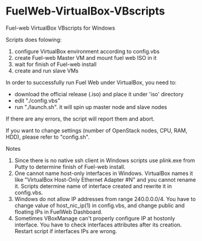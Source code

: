 FuelWeb-VirtualBox-VBscripts
============================

Fuel-web VirtualBox VBscripts for Windows

Scripts does folowing:
 1. configure VirtualBox environment according to config.vbs
 2. create Fuel-web Master VM and mount fuel web ISO in it
 3. wait for finish of Fuel-web install
 4. create and run slave VMs

In order to successfully run Fuel Web under VirtualBox, you need to:
- download the official release (.iso) and place it under 'iso' directory
- edit "./config.vbs" 
- run "./launch.sh". it will spin up master node and slave nodes

If there are any errors, the script will report them and abort.

If you want to change settings (number of OpenStack nodes, CPU, RAM, HDD), please refer to "config.sh".

Notes

1. Since there is no native ssh client in Windows scripts use plink.exe from Putty to determine finish of Fuel-web install.
2. One cannot name host-only interfaces in Windows. VirtualBox names it like "VirtualBox Host-Only Ethernet Adapter #N"  and you cannot rename it. Scripts determine name of interface created and rewrite it in config.vbs.
3. Windows do not allow IP addresses from range 240.0.0.0/4. You have to change value of host_nic_ip(1) in config.vbs, and change public and floating IPs in FuelWeb Dashboard.
4. Sometimes VBoxManage can't properly configure IP at hostonly interface. You have to check interfaces attributes after its creation. Restart script if interfaces IPs are wrong.